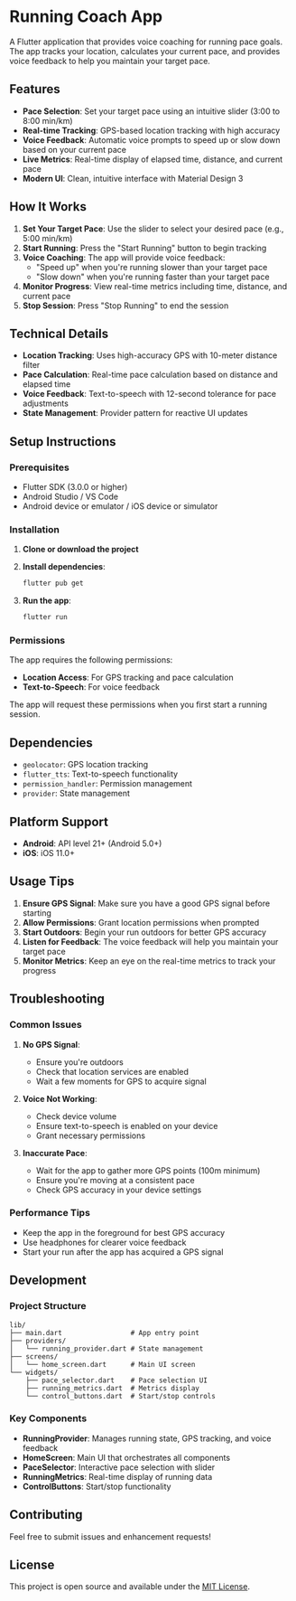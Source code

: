 # Running Coach App

A Flutter application that provides voice coaching for running pace goals. The app tracks your location, calculates your current pace, and provides voice feedback to help you maintain your target pace.

## Features

- **Pace Selection**: Set your target pace using an intuitive slider (3:00 to 8:00 min/km)
- **Real-time Tracking**: GPS-based location tracking with high accuracy
- **Voice Feedback**: Automatic voice prompts to speed up or slow down based on your current pace
- **Live Metrics**: Real-time display of elapsed time, distance, and current pace
- **Modern UI**: Clean, intuitive interface with Material Design 3

## How It Works

1. **Set Your Target Pace**: Use the slider to select your desired pace (e.g., 5:00 min/km)
2. **Start Running**: Press the "Start Running" button to begin tracking
3. **Voice Coaching**: The app will provide voice feedback:
   - "Speed up" when you're running slower than your target pace
   - "Slow down" when you're running faster than your target pace
4. **Monitor Progress**: View real-time metrics including time, distance, and current pace
5. **Stop Session**: Press "Stop Running" to end the session

## Technical Details

- **Location Tracking**: Uses high-accuracy GPS with 10-meter distance filter
- **Pace Calculation**: Real-time pace calculation based on distance and elapsed time
- **Voice Feedback**: Text-to-speech with 12-second tolerance for pace adjustments
- **State Management**: Provider pattern for reactive UI updates

## Setup Instructions

### Prerequisites

- Flutter SDK (3.0.0 or higher)
- Android Studio / VS Code
- Android device or emulator / iOS device or simulator

### Installation

1. **Clone or download the project**
2. **Install dependencies**:
   ```bash
   flutter pub get
   ```

3. **Run the app**:
   ```bash
   flutter run
   ```

### Permissions

The app requires the following permissions:

- **Location Access**: For GPS tracking and pace calculation
- **Text-to-Speech**: For voice feedback

The app will request these permissions when you first start a running session.

## Dependencies

- `geolocator`: GPS location tracking
- `flutter_tts`: Text-to-speech functionality
- `permission_handler`: Permission management
- `provider`: State management

## Platform Support

- **Android**: API level 21+ (Android 5.0+)
- **iOS**: iOS 11.0+

## Usage Tips

1. **Ensure GPS Signal**: Make sure you have a good GPS signal before starting
2. **Allow Permissions**: Grant location permissions when prompted
3. **Start Outdoors**: Begin your run outdoors for better GPS accuracy
4. **Listen for Feedback**: The voice feedback will help you maintain your target pace
5. **Monitor Metrics**: Keep an eye on the real-time metrics to track your progress

## Troubleshooting

### Common Issues

1. **No GPS Signal**: 
   - Ensure you're outdoors
   - Check that location services are enabled
   - Wait a few moments for GPS to acquire signal

2. **Voice Not Working**:
   - Check device volume
   - Ensure text-to-speech is enabled on your device
   - Grant necessary permissions

3. **Inaccurate Pace**:
   - Wait for the app to gather more GPS points (100m minimum)
   - Ensure you're moving at a consistent pace
   - Check GPS accuracy in your device settings

### Performance Tips

- Keep the app in the foreground for best GPS accuracy
- Use headphones for clearer voice feedback
- Start your run after the app has acquired a GPS signal

## Development

### Project Structure

```
lib/
├── main.dart                 # App entry point
├── providers/
│   └── running_provider.dart # State management
├── screens/
│   └── home_screen.dart      # Main UI screen
└── widgets/
    ├── pace_selector.dart    # Pace selection UI
    ├── running_metrics.dart  # Metrics display
    └── control_buttons.dart  # Start/stop controls
```

### Key Components

- **RunningProvider**: Manages running state, GPS tracking, and voice feedback
- **HomeScreen**: Main UI that orchestrates all components
- **PaceSelector**: Interactive pace selection with slider
- **RunningMetrics**: Real-time display of running data
- **ControlButtons**: Start/stop functionality

## Contributing

Feel free to submit issues and enhancement requests!

## License

This project is open source and available under the [MIT License](LICENSE). 